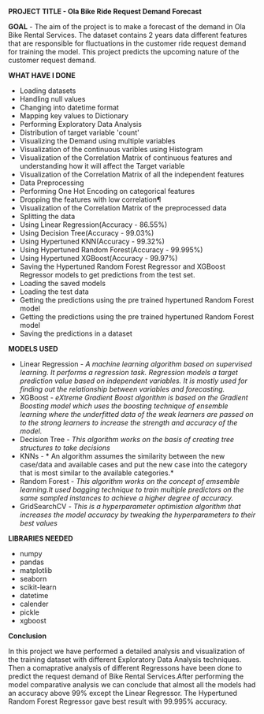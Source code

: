 **PROJECT TITLE - Ola Bike Ride Request Demand Forecast**

**GOAL** - The aim of the project is to make a forecast of the demand in Ola Bike Rental Services. The dataset contains 2 years data different features that are responsible for fluctuations in the customer ride request demand for training the model. This project predicts the upcoming nature of the customer request demand.

**WHAT HAVE I DONE**
- Loading datasets
- Handling null values
- Changing into datetime format
- Mapping key values to Dictionary
- Performing Exploratory Data Analysis
- Distribution of target variable 'count'
- Visualizing the Demand using multiple variables
- Visualization of the continuous varibles using Histogram
- Visualization of the Correlation Matrix of continuous features and understanding how it will affect the Target variable
- Visualization of the Correlation Matrix of all the independent features
- Data Preprocessing
- Performing One Hot Encoding on categorical features
- Dropping the features with low correlation¶
- Visualization of the Correlation Matrix of the preprocessed data
- Splitting the data
- Using Linear Regression(Accuracy - 86.55%)
- Using Decision Tree(Accuracy - 99.03%)
- Using Hypertuned KNN(Accuracy - 99.32%)
- Using Hypertuned Random Forest(Accuracy - 99.995%)
- Using Hypertuned XGBoost(Accuracy - 99.97%)
- Saving the Hypertuned Random Forest Regressor and XGBoost Regressor models to get predictions from the test set.
- Loading the saved models
- Loading the test data
- Getting the predictions using the pre trained hypertuned Random Forest model
- Getting the predictions using the pre trained hypertuned Random Forest model
- Saving the predictions in a dataset


**MODELS USED**
- Linear Regression - *A machine learning algorithm based on supervised learning. It performs a regression task. Regression models a target prediction value based on independent variables. It is mostly used for finding out the relationship between variables and forecasting.*
- XGBoost - *eXtreme Gradient Boost algorithm is based on the Gradient Boosting model which uses the boosting technique of ensemble learning where the underfitted data of the weak learners are passed on to the strong learners to increase the strength and accuracy of the model.*
- Decision Tree - *This algorithm works on the basis of creating tree structures to take decisions*
- KNNs - * An algorithm assumes the similarity between the new case/data and available cases and put the new case into the category that is most similar to the available categories.*
- Random Forest - *This algorithm works on the concept of emsemble learning.It used bagging technique to train multiple predictors on the same sampled instances to achieve a higher degree of accuracy.*
- GridSearchCV - *This is a hyperparameter optimistion algorithm that increases the model accuracy by tweaking the hyperparameters to their best values*


**LIBRARIES NEEDED**
- numpy
- pandas
- matplotlib
- seaborn
- scikit-learn
- datetime
- calender
- pickle
- xgboost


**Conclusion**

In this project we have performed a detailed analysis and visualization of the training dataset with different Exploratory Data Analysis techniques. Then a comaprative analysis of different Regressons have been done to predict the request demand of Bike Rental Services.After performing the model comparative analysis we can conclude that almost all the models had an accuracy above 99% except the Linear Regressor. The Hypertuned Random Forest Regressor gave best result with 99.995% accuracy.  

